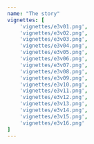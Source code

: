 ```yaml
---
name: "The story"
vignettes: [
    'vignettes/e3v01.png',
    'vignettes/e3v02.png',
    'vignettes/e3v03.png',
    'vignettes/e3v04.png',
    'vignettes/e3v05.png',
    'vignettes/e3v06.png',
    'vignettes/e3v07.png',
    'vignettes/e3v08.png',
    'vignettes/e3v09.png',
    'vignettes/e3v10.png',
    'vignettes/e3v11.png',
    'vignettes/e3v12.png',
    'vignettes/e3v13.png',
    'vignettes/e3v14.png',
    'vignettes/e3v15.png',
    'vignettes/e3v16.png'
]
---
```

